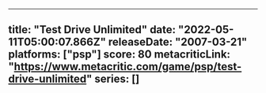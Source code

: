 
---
title: "Test Drive Unlimited"
date: "2022-05-11T05:00:07.866Z"
releaseDate: "2007-03-21"
platforms: ["psp"]
score: 80
metacriticLink: "https://www.metacritic.com/game/psp/test-drive-unlimited"
series: []
---
